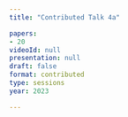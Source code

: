 ```yaml
---
title: "Contributed Talk 4a"

papers:
- 20
videoId: null
presentation: null
draft: false
format: contributed
type: sessions
year: 2023

---
```

